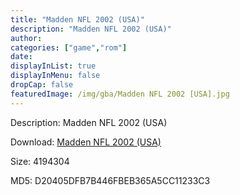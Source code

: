 ```yaml
---
title: "Madden NFL 2002 (USA)"
description: "Madden NFL 2002 (USA)"
author: 
categories: ["game","rom"]
date: 
displayInList: true
displayInMenu: false
dropCap: false
featuredImage: /img/gba/Madden NFL 2002 [USA].jpg
---
```


Description: Madden NFL 2002 (USA)

Download: <a style="text-decoration:underline;" href="https://mega.nz/#!LCQQ1aRT!OM-hb-gCjvg5Jp6t4KRKrwvO14iQEgq2mY_4fKXT1KE" target = "_blank" rel = "nofollow" > Madden NFL 2002 (USA)</a>

Size: 4194304

MD5: D20405DFB7B446FBEB365A5CC11233C3

